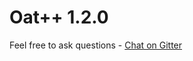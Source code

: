 # Oat++ 1.2.0

Feel free to ask questions - [Chat on Gitter](https://gitter.im/oatpp-framework/Lobby)

